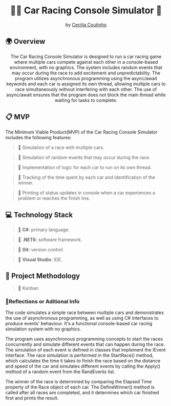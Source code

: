 ﻿<h1 align="center">🚗🚧 Car Racing Console Simulator 🚩</h1>

<p align = center>
by <a href="https://github.com/Cecilia-Coutinho">Cecilia Coutinho</a>
</p>

<h2>🌍 Overview</h2>

<p align = center>
The Car Racing Console Simulator is designed to run a car racing game where multiple cars compete against each other in a console-based environment, with no graphics. The system includes random events that may occur during the race to add excitement and unpredictability. The program utilizes asynchronous programming using the async/await keywords and each car is assigned its own thread, allowing multiple cars to race simultaneously without interfering with each other. The use of async/await ensures that the program does not block the main thread while waiting for tasks to complete.
</p>

<h2>📋 MVP</h2>
<p>
The Minimum Viable Product(MVP) of the Car Racing Console Simulator includes the following features:
</p>

>🎯 Simulation of a race with multiple cars.

>🎯 Simulation of random events that may occur during the race.

>🎯 Implementation of logic for each car to run on its own thread.

>🎯 Tracking of the time spent by each car and identification of the winner.

>🎯 Printing of status updates in console when a car experiences a problem or reaches the finish line.


<h2>💻 Technology Stack</h2>

>📌 <b>C#</b>: primary language.

>📌 <b>.NET6</b>: software framework.

>📌 <b>Git</b>: version control.

>📌 <b>Visual Studio</b>: IDE.

<h2>📏 Project Methodology</h2>

>📝 Kanban

<h3>💭Reflections or Aditional Info</h3>

<p>
The code simulates a simple race between multiple cars and demonstrates the use of asynchronous programming, as well as using C# interfaces to produce events' behaviour. It's a functional console-based car racing simulation system with no graphics. 
</p>
<p>
The program uses asynchronous programming concepts to start the races concurrently and simulate different events that can happen during the race. The simulation of each event is defined in classes that implement the IEvent interface. The race simulation is performed in the StartRace() method, which calculates the time it takes to finish the race based on the distance and speed of the car and simulates different events by calling the Apply() method of a random event from the RandEvents list.
</p>
<p>
The winner of the race is determined by comparing the Elapsed Time property of the Race object of each car. The DefineWinner() method is called after all races are completed, and it determines which car finished first and prints the result.
</p>
